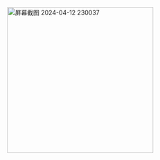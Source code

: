 <img width="337" alt="屏幕截图 2024-04-12 230037" src="https://github.com/BN-Banar/freenode/assets/153622099/07bb61d1-43a3-4198-a520-f9c35b94f177">
